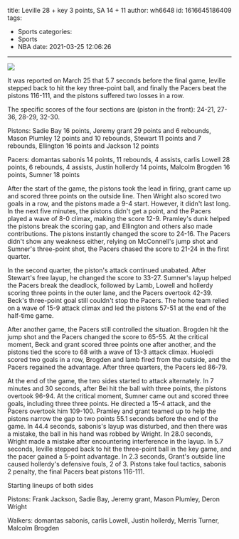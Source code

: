 title: Leville 28 + key 3 points, SA 14 + 11
author: wh6648
id: 1616645186409
tags: 
- Sports
categories: 
- Sports
- NBA
date: 2021-03-25 12:06:26
---
![](https://p3.itc.cn/images01/20210325/929cf9c8f0d94ef0a1eef90a44099158.jpeg)


It was reported on March 25 that 5.7 seconds before the final game, leville stepped back to hit the key three-point ball, and finally the Pacers beat the pistons 116-111, and the pistons suffered two losses in a row.

The specific scores of the four sections are (piston in the front): 24-21, 27-36, 28-29, 32-30.

Pistons: Sadie Bay 16 points, Jeremy grant 29 points and 6 rebounds, Mason Plumley 12 points and 10 rebounds, Stewart 11 points and 7 rebounds, Ellington 16 points and Jackson 12 points

Pacers: domantas sabonis 14 points, 11 rebounds, 4 assists, carlis Lowell 28 points, 6 rebounds, 4 assists, Justin hollerdy 14 points, Malcolm Brogden 16 points, Sumner 18 points

After the start of the game, the pistons took the lead in firing, grant came up and scored three points on the outside line. Then Wright also scored two goals in a row, and the pistons made a 9-4 start. However, it didn't last long. In the next five minutes, the pistons didn't get a point, and the Pacers played a wave of 8-0 climax, making the score 12-9. Pramley's dunk helped the pistons break the scoring gap, and Ellington and others also made contributions. The pistons instantly changed the score to 24-16. The Pacers didn't show any weakness either, relying on McConnell's jump shot and Sumner's three-point shot, the Pacers chased the score to 21-24 in the first quarter.

In the second quarter, the piston's attack continued unabated. After Stewart's free layup, he changed the score to 33-27. Sumner's layup helped the Pacers break the deadlock, followed by Lamb, Lowell and hollerdy scoring three points in the outer lane, and the Pacers overtook 42-39. Beck's three-point goal still couldn't stop the Pacers. The home team relied on a wave of 15-9 attack climax and led the pistons 57-51 at the end of the half-time game.

After another game, the Pacers still controlled the situation. Brogden hit the jump shot and the Pacers changed the score to 65-55. At the critical moment, Beck and grant scored three points one after another, and the pistons tied the score to 68 with a wave of 13-3 attack climax. Huoledi scored two goals in a row, Brogden and lamb fired from the outside, and the Pacers regained the advantage. After three quarters, the Pacers led 86-79.

At the end of the game, the two sides started to attack alternately. In 7 minutes and 30 seconds, after Bei hit the ball with three points, the pistons overtook 96-94. At the critical moment, Sumner came out and scored three goals, including three three points. He directed a 15-4 attack, and the Pacers overtook him 109-100. Pramley and grant teamed up to help the pistons narrow the gap to two points 55.1 seconds before the end of the game. In 44.4 seconds, sabonis's layup was disturbed, and then there was a mistake, the ball in his hand was robbed by Wright. In 28.0 seconds, Wright made a mistake after encountering interference in the layup. In 5.7 seconds, leville stepped back to hit the three-point ball in the key game, and the pacer gained a 5-point advantage. In 2.3 seconds, Grant's outside line caused hollerdy's defensive fouls, 2 of 3. Pistons take foul tactics, sabonis 2 penalty, the final Pacers beat pistons 116-111.

Starting lineups of both sides

Pistons: Frank Jackson, Sadie Bay, Jeremy grant, Mason Plumley, Deron Wright

Walkers: domantas sabonis, carlis Lowell, Justin hollerdy, Merris Turner, Malcolm Brogden

